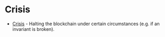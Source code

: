 <!--
order: 0
-->

# Crisis

* [Crisis](spec/README.md) - Halting the blockchain under certain circumstances (e.g. if an invariant is broken).

